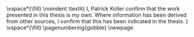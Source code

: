 <!-- This page is for an official declaration. -->


\vspace*{\fill}
\noindent
\textit{
I, Patrick Koller confirm that the work presented in this thesis is my own. Where information has been derived from other sources, I confirm that this has been indicated in the thesis.
}
\vspace*{\fill}
\pagenumbering{gobble}
\newpage
